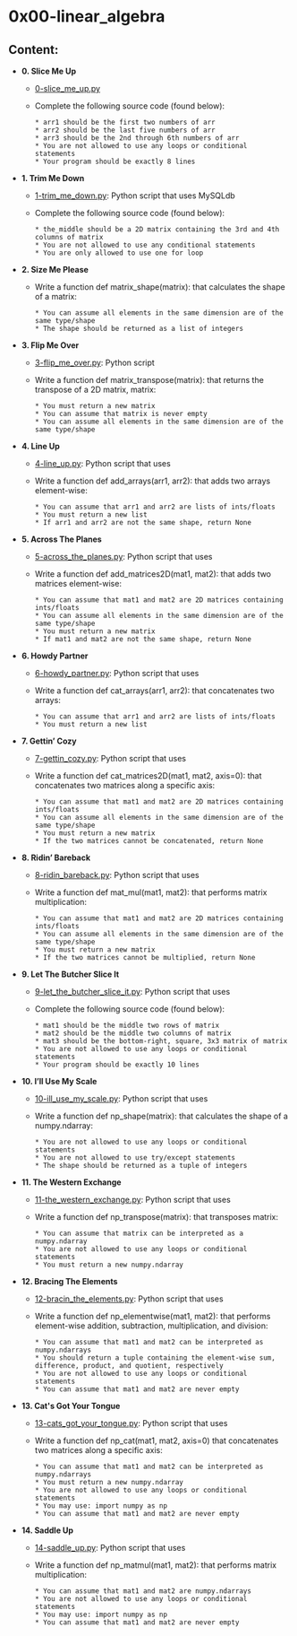 # 0x00-linear_algebra

## Content:

* **0. Slice Me Up**
  * [0-slice_me_up.py](./0-slice_me_up.py)
  * Complete the following source code (found below):

        * arr1 should be the first two numbers of arr
        * arr2 should be the last five numbers of arr
        * arr3 should be the 2nd through 6th numbers of arr
        * You are not allowed to use any loops or conditional statements
        * Your program should be exactly 8 lines

* **1. Trim Me Down**
  * [1-trim_me_down.py](./1-trim_me_down.py): Python script that uses MySQLdb
  * Complete the following source code (found below):

        * the_middle should be a 2D matrix containing the 3rd and 4th columns of matrix
        * You are not allowed to use any conditional statements
        * You are only allowed to use one for loop

* **2. Size Me Please**
  * Write a function def matrix_shape(matrix): that calculates the shape of a matrix:

        * You can assume all elements in the same dimension are of the same type/shape
        * The shape should be returned as a list of integers

* **3. Flip Me Over**
  * [3-flip_me_over.py](./3-main.py): Python script
  * Write a function def matrix_transpose(matrix): that returns the transpose of a 2D matrix, matrix:

        * You must return a new matrix
        * You can assume that matrix is never empty
        * You can assume all elements in the same dimension are of the same type/shape

* **4. Line Up**
  * [4-line_up.py](./4-main.py): Python script that uses
  * Write a function def add_arrays(arr1, arr2): that adds two arrays element-wise:

        * You can assume that arr1 and arr2 are lists of ints/floats
        * You must return a new list
        * If arr1 and arr2 are not the same shape, return None

* **5. Across The Planes**
  * [5-across_the_planes.py](./5-main.py): Python script that uses
  * Write a function def add_matrices2D(mat1, mat2): that adds two matrices element-wise:

        * You can assume that mat1 and mat2 are 2D matrices containing ints/floats
        * You can assume all elements in the same dimension are of the same type/shape
        * You must return a new matrix
        * If mat1 and mat2 are not the same shape, return None

* **6. Howdy Partner**
  * [6-howdy_partner.py](./6-main.py): Python script that uses
  * Write a function def cat_arrays(arr1, arr2): that concatenates two arrays:

        * You can assume that arr1 and arr2 are lists of ints/floats
        * You must return a new list

* **7. Gettin’ Cozy**
  * [7-gettin_cozy.py](./7-main.py): Python script that uses
  * Write a function def cat_matrices2D(mat1, mat2, axis=0): that concatenates two matrices along a specific axis:

        * You can assume that mat1 and mat2 are 2D matrices containing ints/floats
        * You can assume all elements in the same dimension are of the same type/shape
        * You must return a new matrix
        * If the two matrices cannot be concatenated, return None

* **8. Ridin’ Bareback**
  * [8-ridin_bareback.py](./8-main.py): Python script that uses
  * Write a function def mat_mul(mat1, mat2): that performs matrix multiplication:

        * You can assume that mat1 and mat2 are 2D matrices containing ints/floats
        * You can assume all elements in the same dimension are of the same type/shape
        * You must return a new matrix
        * If the two matrices cannot be multiplied, return None

* **9. Let The Butcher Slice It**
  * [9-let_the_butcher_slice_it.py](./9-let_the_butcher_slice_it.py): Python script that uses
  * Complete the following source code (found below):

        * mat1 should be the middle two rows of matrix
        * mat2 should be the middle two columns of matrix
        * mat3 should be the bottom-right, square, 3x3 matrix of matrix
        * You are not allowed to use any loops or conditional statements
        * Your program should be exactly 10 lines

* **10. I’ll Use My Scale**
  * [10-ill_use_my_scale.py](./10-main.py): Python script that uses
  * Write a function def np_shape(matrix): that calculates the shape of a numpy.ndarray:

        * You are not allowed to use any loops or conditional statements
        * You are not allowed to use try/except statements
        * The shape should be returned as a tuple of integers

* **11. The Western Exchange**
  * [11-the_western_exchange.py](./11-main.py): Python script that uses
  * Write a function def np_transpose(matrix): that transposes matrix:

        * You can assume that matrix can be interpreted as a numpy.ndarray
        * You are not allowed to use any loops or conditional statements
        * You must return a new numpy.ndarray

* **12. Bracing The Elements**
  * [12-bracin_the_elements.py](./12-main.py): Python script that uses
  * Write a function def np_elementwise(mat1, mat2): that performs element-wise addition, subtraction, multiplication, and division:

        * You can assume that mat1 and mat2 can be interpreted as numpy.ndarrays
        * You should return a tuple containing the element-wise sum, difference, product, and quotient, respectively
        * You are not allowed to use any loops or conditional statements
        * You can assume that mat1 and mat2 are never empty

* **13. Cat's Got Your Tongue**
  * [13-cats_got_your_tongue.py](./13-main.py): Python script that uses
  * Write a function def np_cat(mat1, mat2, axis=0) that concatenates two matrices along a specific axis:

        * You can assume that mat1 and mat2 can be interpreted as numpy.ndarrays
        * You must return a new numpy.ndarray
        * You are not allowed to use any loops or conditional statements
        * You may use: import numpy as np
        * You can assume that mat1 and mat2 are never empty

* **14. Saddle Up**
  * [14-saddle_up.py](./14-main.py): Python script that uses
  * Write a function def np_matmul(mat1, mat2): that performs matrix multiplication:

        * You can assume that mat1 and mat2 are numpy.ndarrays
        * You are not allowed to use any loops or conditional statements
        * You may use: import numpy as np
        * You can assume that mat1 and mat2 are never empty
